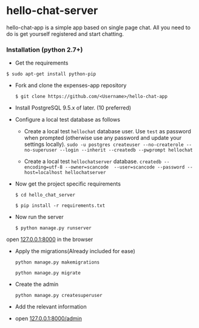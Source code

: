 # hello-chat-server

hello-chat-app is a simple app based on single page chat. 
All you need to do is get yourself registered and start chatting.

### Installation (python 2.7+)

- Get the requirements

`$ sudo apt-get install python-pip`

  
- Fork and clone the expenses-app repository

	`$ git clone https://github.com/<Username>/hello-chat-app`

- Install PostgreSQL 9.5.x of later. (10 preferred) 

- Configure a local test database as follows

    - Create a local test `hellochat` database user. Use `test` as password when prompted
      (otherwise use any password and update your settings locally).
      `sudo -u postgres createuser --no-createrole --no-superuser --login --inherit --createdb --pwprompt hellochat`
    
    - Create a local test `hellochatserver` database.
      `createdb --encoding=utf-8 --owner=scancode  --user=scancode --password --host=localhost hellochatserver`
    
- Now get the project specific requirements 
 	
	`$ cd hello_chat_server`
	
  	`$ pip install -r requirements.txt`

- Now run the server 
 	
	`$ python manage.py runserver`

open [127.0.0.1:8000](127.0.0.1:8000) in the browser


- Apply the migrations(Already included for ease)

	`python manage.py makemigrations`

	`python manage.py migrate`

- Create the admin

	`python manage.py createsuperuser`

- Add the relevant information

- open [127.0.0.1:8000/admin](127.0.0.1:8000/admin)
